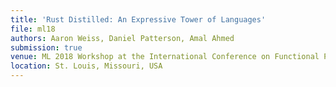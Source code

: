 ```yaml
---
title: 'Rust Distilled: An Expressive Tower of Languages'
file: ml18
authors: Aaron Weiss, Daniel Patterson, Amal Ahmed
submission: true
venue: ML 2018 Workshop at the International Conference on Functional Programming 2018
location: St. Louis, Missouri, USA
---
```

